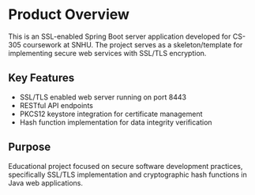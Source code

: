 # Product Overview

This is an SSL-enabled Spring Boot server application developed for CS-305 coursework at SNHU. The project serves as a skeleton/template for implementing secure web services with SSL/TLS encryption.

## Key Features
- SSL/TLS enabled web server running on port 8443
- RESTful API endpoints
- PKCS12 keystore integration for certificate management
- Hash function implementation for data integrity verification

## Purpose
Educational project focused on secure software development practices, specifically SSL/TLS implementation and cryptographic hash functions in Java web applications.